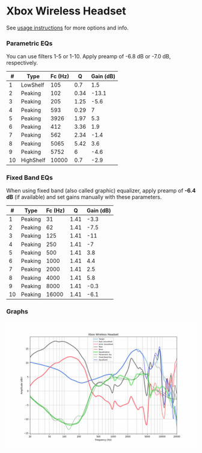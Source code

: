 # Xbox Wireless Headset
See [usage instructions](https://github.com/jaakkopasanen/AutoEq#usage) for more options and info.

### Parametric EQs
You can use filters 1-5 or 1-10. Apply preamp of -6.8 dB or -7.0 dB, respectively.

|   # | Type      |   Fc (Hz) |    Q |   Gain (dB) |
|-----|-----------|-----------|------|-------------|
|   1 | LowShelf  |       105 | 0.7  |         1.5 |
|   2 | Peaking   |       102 | 0.34 |       -13.1 |
|   3 | Peaking   |       205 | 1.25 |        -5.6 |
|   4 | Peaking   |       593 | 0.29 |         7   |
|   5 | Peaking   |      3926 | 1.97 |         5.3 |
|   6 | Peaking   |       412 | 3.36 |         1.9 |
|   7 | Peaking   |       562 | 2.34 |        -1.4 |
|   8 | Peaking   |      5065 | 5.42 |         3.6 |
|   9 | Peaking   |      5752 | 6    |        -4.6 |
|  10 | HighShelf |     10000 | 0.7  |        -2.9 |

### Fixed Band EQs
When using fixed band (also called graphic) equalizer, apply preamp of **-6.4 dB** (if available) and set gains manually with these parameters.

|   # | Type    |   Fc (Hz) |    Q |   Gain (dB) |
|-----|---------|-----------|------|-------------|
|   1 | Peaking |        31 | 1.41 |        -3.3 |
|   2 | Peaking |        62 | 1.41 |        -7.5 |
|   3 | Peaking |       125 | 1.41 |       -11   |
|   4 | Peaking |       250 | 1.41 |        -7   |
|   5 | Peaking |       500 | 1.41 |         3.8 |
|   6 | Peaking |      1000 | 1.41 |         4.4 |
|   7 | Peaking |      2000 | 1.41 |         2.5 |
|   8 | Peaking |      4000 | 1.41 |         5.8 |
|   9 | Peaking |      8000 | 1.41 |        -0.3 |
|  10 | Peaking |     16000 | 1.41 |        -6.1 |

### Graphs
![](./Xbox%20Wireless%20Headset.png)
